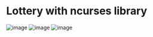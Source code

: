 # Lottery with ncurses library
![image](https://github.com/lbmle/mega/assets/56726720/ea8f1044-41da-40ce-af58-33034a616d9e)
![image](https://github.com/lbmle/mega/assets/56726720/325cb3e2-5b08-4503-9735-028d74b54a35)
![image](https://github.com/lbmle/mega/assets/56726720/2d042df6-d1f5-4f97-99b3-5259474214a8)
